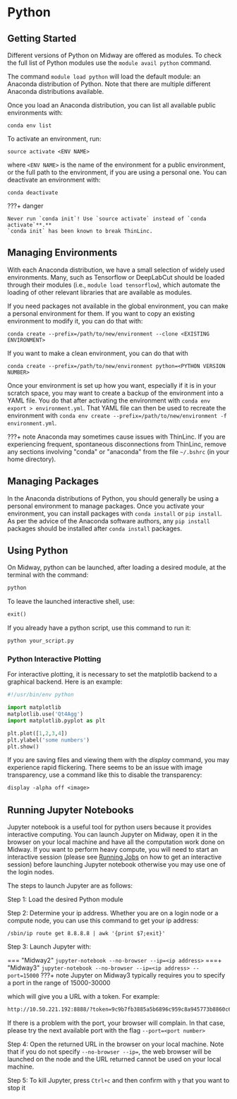 # Python

## Getting Started

Different versions of Python on Midway are offered as modules. To check the full list of Python modules
use the `module avail python` command.

The command `module load python` will load the default module: an Anaconda distribution
of Python. Note that there are multiple different Anaconda distributions available.  

Once you load an Anaconda distribution, you can list all available public environments with:
```
conda env list  
```
To activate an environment, run:
```
source activate <ENV NAME>
```
where `<ENV NAME>` is the name of the environment for a public environment,
or the full path to the environment, if you are using a personal one. You can deactivate an environment
with:
 ```
 conda deactivate
 ```

???+ danger

    Never run `conda init`! Use `source activate` instead of `conda activate`**.**
    `conda init` has been known to break ThinLinc.

## Managing Environments

With each Anaconda distribution, we have a small selection of widely used environments. Many, such as
Tensorflow or DeepLabCut should be loaded through their modules (i.e., `module load tensorflow`), which automate the loading of other
relevant libraries that are available as modules.

If you need packages not available in the global environment, you can make a personal environment for
them. If you want to copy an existing environment to modify it, you can do that with:
```
conda create --prefix=/path/to/new/environment --clone <EXISTING ENVIRONMENT>
``` 
If you want to make a clean environment, you can do that with
```
conda create --prefix=/path/to/new/environment python=<PYTHON VERSION NUMBER>
```

Once your environment is set up how you want, especially if it is in your scratch space, you may want
to create a backup of the environment into a YAML file. You do that after activating the environment
with `conda env export > environment.yml`. That YAML file can then be used to recreate the environment
with `conda env create --prefix=/path/to/new/environment -f environment.yml`.

???+ note
    Anaconda may sometimes cause issues with ThinLinc. If you are experiencing frequent, spontaneous disconnections from ThinLinc, remove any sections involving "conda" or "anaconda" from the file `~/.bshrc` (in your home directory).
    
## Managing Packages

In the Anaconda distributions of Python, you should generally be using a personal environment to manage
packages. Once you activate your environment, you can install packages with `conda install` or
`pip install`. As per the advice of the Anaconda software authors, any  `pip install` packages
should be installed after `conda install` packages.


## Using Python

On Midway, python can be launched, after loading a desired module, at the terminal with the command:

```default
python
```

To leave the launched interactive shell, use:

```default
exit()
```

If you already have a python script, use this command to run it:

```default
python your_script.py
```

### Python Interactive Plotting

For interactive plotting, it is necessary to set the matplotlib backend to a
graphical backend. Here is an example:

```python
#!/usr/bin/env python

import matplotlib
matplotlib.use('Qt4Agg')
import matplotlib.pyplot as plt

plt.plot([1,2,3,4])
plt.ylabel('some numbers')
plt.show()
```

If you are saving files and viewing them with the *display* command, you may
experience rapid flickering. There seems to be an issue with image
transparency, use a command like this to disable the transparency:

```default
display -alpha off <image>
```

## Running Jupyter Notebooks

Jupyter notebook is a useful tool for python users because it provides
interactive computing. You can launch Jupyter on Midway, open it in the
browser on your local machine and have all the computation work done
on Midway. If you want to perform heavy compute, you will need to start an interactive session (please see
[Running Jobs](/midway23/midway_submitting_jobs) on how to get an interactive session)
before launching Jupyter notebook otherwise you may use one of the login nodes.

The steps to launch Jupyter are as follows:

Step 1: Load the desired Python module

Step 2: Determine your ip address. Whether you are on a login node or a compute node,
you can use this command to get your ip address:

```
/sbin/ip route get 8.8.8.8 | awk '{print $7;exit}'
```

Step 3: Launch Jupyter with:

=== "Midway2"
    ```
    jupyter-notebook --no-browser --ip=<ip address>
    ```
===+ "Midway3"
    ```
    jupyter-notebook --no-browser --ip=<ip address> --port=15000
    ```
    ???+ note
        Jupyter on Midway3 typically requires you to specify a port in the range of 15000-30000

which will give you a URL with a token. For example:

```default
http://10.50.221.192:8888/?token=9c9b7fb3885a5b6896c959c8a945773b8860c6e2e0bad629
```

If there is a problem with the port, your browser will complain. In that case, please try the next available port
with the flag `--port=<port number>`

Step 4: Open the returned URL in the browser on your local machine. Note that if you do
not specify `--no-browser --ip=`, the web browser will be launched on the node and
the URL returned cannot be used on your local machine.

Step 5: To kill Jupyter, press `Ctrl+c` and then confirm with `y` that you want to
stop it
